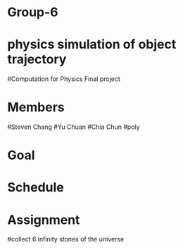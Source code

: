 # Group-6
# physics simulation of object trajectory
#Computation for Physics Final project
# Members
#Steven Chang #Yu Chuan #Chia Chun #poly 
# Goal
# Schedule
# Assignment
#collect 6 infinity stones of the universe

